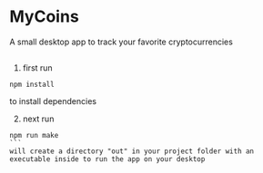 # MyCoins
A small desktop app to track your favorite cryptocurrencies



##
1. first run 
```
npm install
```
to install dependencies


2. next run 
````
npm run make
```
will create a directory "out" in your project folder with an executable inside to run the app on your desktop
